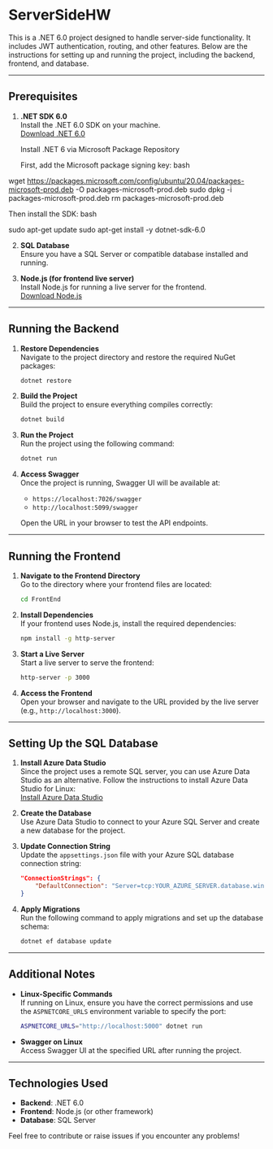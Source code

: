 # ServerSideHW

This is a .NET 6.0 project designed to handle server-side functionality. It includes JWT authentication, routing, and other features. Below are the instructions for setting up and running the project, including the backend, frontend, and database.

---

## Prerequisites

1. **.NET SDK 6.0**  
   Install the .NET 6.0 SDK on your machine.  
   [Download .NET 6.0](https://dotnet.microsoft.com/download/dotnet/6.0)

   Install .NET 6 via Microsoft Package Repository

   First, add the Microsoft package signing key:
   bash

wget <https://packages.microsoft.com/config/ubuntu/20.04/packages-microsoft-prod.deb> -O packages-microsoft-prod.deb
sudo dpkg -i packages-microsoft-prod.deb
rm packages-microsoft-prod.deb

Then install the SDK:
bash

sudo apt-get update
sudo apt-get install -y dotnet-sdk-6.0

2. **SQL Database**  
   Ensure you have a SQL Server or compatible database installed and running.

3. **Node.js (for frontend live server)**  
   Install Node.js for running a live server for the frontend.  
   [Download Node.js](https://nodejs.org/)

---

## Running the Backend

1. **Restore Dependencies**  
   Navigate to the project directory and restore the required NuGet packages:

   ```bash
   dotnet restore
   ```

2. **Build the Project**  
   Build the project to ensure everything compiles correctly:

   ```bash
   dotnet build
   ```

3. **Run the Project**  
   Run the project using the following command:

   ```bash
   dotnet run
   ```

4. **Access Swagger**  
   Once the project is running, Swagger UI will be available at:

   - `https://localhost:7026/swagger`
   - `http://localhost:5099/swagger`

   Open the URL in your browser to test the API endpoints.

---

## Running the Frontend

1. **Navigate to the Frontend Directory**  
   Go to the directory where your frontend files are located:

   ```bash
   cd FrontEnd
   ```

2. **Install Dependencies**  
   If your frontend uses Node.js, install the required dependencies:

   ```bash
   npm install -g http-server
   ```

3. **Start a Live Server**  
   Start a live server to serve the frontend:

   ```bash
   http-server -p 3000
   ```

4. **Access the Frontend**  
   Open your browser and navigate to the URL provided by the live server (e.g., `http://localhost:3000`).

---

## Setting Up the SQL Database

1. **Install Azure Data Studio**  
   Since the project uses a remote SQL server, you can use Azure Data Studio as an alternative. Follow the instructions to install Azure Data Studio for Linux:  
   [Install Azure Data Studio](https://learn.microsoft.com/en-us/azure-data-studio/download-azure-data-studio?tabs=linux-install%2Cwin-user-install%2Cubuntu-install%2Clinux-uninstall%2Cubuntu-uninstall)

2. **Create the Database**  
   Use Azure Data Studio to connect to your Azure SQL Server and create a new database for the project.

3. **Update Connection String**  
   Update the `appsettings.json` file with your Azure SQL database connection string:

   ```json
   "ConnectionStrings": {
       "DefaultConnection": "Server=tcp:YOUR_AZURE_SERVER.database.windows.net,1433;Database=YOUR_DATABASE;User Id=YOUR_USER@YOUR_AZURE_SERVER;Password=YOUR_PASSWORD;"
   }
   ```

4. **Apply Migrations**  
   Run the following command to apply migrations and set up the database schema:

   ```bash
   dotnet ef database update
   ```

---

## Additional Notes

- **Linux-Specific Commands**  
   If running on Linux, ensure you have the correct permissions and use the `ASPNETCORE_URLS` environment variable to specify the port:

  ```bash
  ASPNETCORE_URLS="http://localhost:5000" dotnet run
  ```

- **Swagger on Linux**  
   Access Swagger UI at the specified URL after running the project.

---

## Technologies Used

- **Backend**: .NET 6.0
- **Frontend**: Node.js (or other framework)
- **Database**: SQL Server

Feel free to contribute or raise issues if you encounter any problems!

```

```
